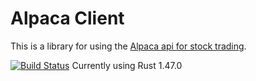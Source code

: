 
# Alpaca Client

This is a library for using the [Alpaca api for stock trading](https://alpaca.markets/).


[![Build Status](https://jenkins.ultimaengineering.io/buildStatus/icon?job=ultimaengineering%2Falpaca-client%2Fmaster)](https://jenkins.ultimaengineering.io/job/ultimaengineering/job/alpaca-client/job/master/)
Currently using Rust 1.47.0
